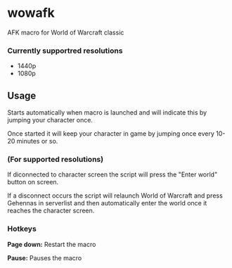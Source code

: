 # wowafk

AFK macro for World of Warcraft classic

### Currently supportred resolutions

* 1440p
* 1080p


## Usage

Starts automatically when macro is launched and will indicate this by jumping your character once.

Once started it will keep your character in game by jumping once every 10-20 minutes or so. 


### (For supported resolutions)

If diconnected to character screen the script will press the "Enter world" button on screen.

If a disconnect occurs the script will relaunch World of Warcraft and press Gehennas in serverlist and then automatically enter the world once it reaches the character screen.


### Hotkeys

**Page down:** Restart the macro

**Pause:** Pauses the macro
